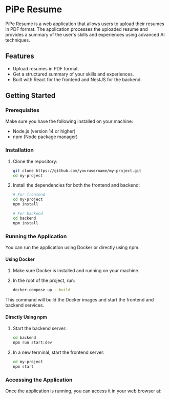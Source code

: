 # PiPe Resume

PiPe Resume is a web application that allows users to upload their resumes in PDF format. The application processes the uploaded resume and provides a summary of the user's skills and experiences using advanced AI techniques.

## Features

- Upload resumes in PDF format.
- Get a structured summary of your skills and experiences.
- Built with React for the frontend and NestJS for the backend.

## Getting Started

### Prerequisites

Make sure you have the following installed on your machine:

- Node.js (version 14 or higher)
- npm (Node package manager)

### Installation

1. Clone the repository:

   ```bash
   git clone https://github.com/yourusername/my-project.git
   cd my-project
   ```

2. Install the dependencies for both the frontend and backend:

   ```bash
   # For frontend
   cd my-project
   npm install

   # For backend
   cd backend
   npm install
   ```

### Running the Application

You can run the application using Docker or directly using npm.

#### Using Docker

1. Make sure Docker is installed and running on your machine.
2. In the root of the project, run:

   ```bash
   docker-compose up --build
   ```

This command will build the Docker images and start the frontend and backend services.

#### Directly Using npm

1. Start the backend server:

   ```bash
   cd backend
   npm run start:dev
   ```

2. In a new terminal, start the frontend server:

   ```bash
   cd my-project
   npm start
   ```

### Accessing the Application

Once the application is running, you can access it in your web browser at:
